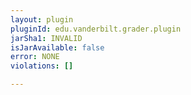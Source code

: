 ```yaml
---
layout: plugin
pluginId: edu.vanderbilt.grader.plugin
jarSha1: INVALID
isJarAvailable: false
error: NONE
violations: []

---
```

